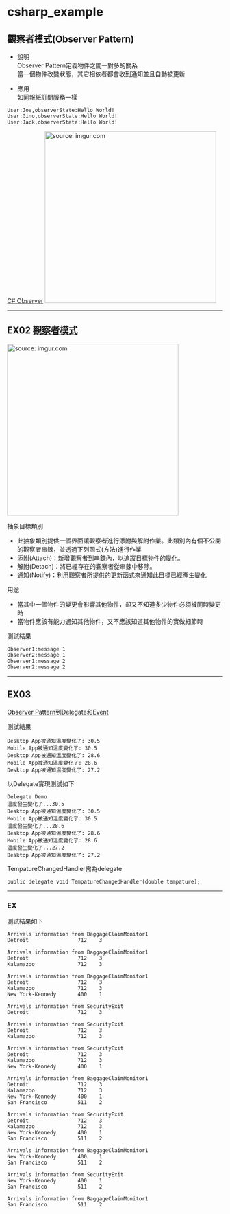 # csharp_example

## 觀察者模式(Observer Pattern)

- 說明  
Observer Pattern定義物件之間一對多的關系  
當一個物件改變狀態，其它相依者都會收到通知並且自動被更新  

- 應用  
如同報紙訂閱服務一樣  


```
User:Joe,observerState:Hello World!
User:Gino,observerState:Hello World!
User:Jack,observerState:Hello World!
```


[C# Observer][3]
<a href="https://imgur.com/MIenuQY"><img src="https://i.imgur.com/MIenuQY.png" title="source: imgur.com" width="400px" /></a>

--------

## EX02 [觀察者模式][1]

<a href="https://imgur.com/7fR7fQr"><img src="https://i.imgur.com/7fR7fQr.png" title="source: imgur.com" width="400px" /></a>

抽象目標類別  
- 此抽象類別提供一個界面讓觀察者進行添附與解附作業。此類別內有個不公開的觀察者串鍊，並透過下列函式(方法)進行作業  
- 添附(Attach)：新增觀察者到串鍊內，以追蹤目標物件的變化。  
- 解附(Detach)：將已經存在的觀察者從串鍊中移除。  
- 通知(Notify)：利用觀察者所提供的更新函式來通知此目標已經產生變化  

用途
- 當其中一個物件的變更會影響其他物件，卻又不知道多少物件必須被同時變更時
- 當物件應該有能力通知其他物件，又不應該知道其他物件的實做細節時

測試結果
```
Observer1:message 1
Observer2:message 1
Observer1:message 2
Observer2:message 2
```

--------

## EX03 

[Observer Pattern到Delegate和Event][2]  

測試結果   

```
Desktop App被通知溫度變化了: 30.5
Mobile App被通知溫度變化了: 30.5
Desktop App被通知溫度變化了: 28.6
Mobile App被通知溫度變化了: 28.6
Desktop App被通知溫度變化了: 27.2
```

以Delegate實現測試如下  

```
Delegate Demo
溫度發生變化了...30.5
Desktop App被通知溫度變化了: 30.5
Mobile App被通知溫度變化了: 30.5
溫度發生變化了...28.6
Desktop App被通知溫度變化了: 28.6
Mobile App被通知溫度變化了: 28.6
溫度發生變化了...27.2
Desktop App被通知溫度變化了: 27.2
```

TempatureChangedHandler需為delegate  
```
public delegate void TempatureChangedHandler(double tempature);
```


-------

### EX 

測試結果如下
```
Arrivals information from BaggageClaimMonitor1
Detroit                712    3

Arrivals information from BaggageClaimMonitor1
Detroit                712    3
Kalamazoo              712    3

Arrivals information from BaggageClaimMonitor1
Detroit                712    3
Kalamazoo              712    3
New York-Kennedy       400    1

Arrivals information from SecurityExit
Detroit                712    3

Arrivals information from SecurityExit
Detroit                712    3
Kalamazoo              712    3

Arrivals information from SecurityExit
Detroit                712    3
Kalamazoo              712    3
New York-Kennedy       400    1

Arrivals information from BaggageClaimMonitor1
Detroit                712    3
Kalamazoo              712    3
New York-Kennedy       400    1
San Francisco          511    2

Arrivals information from SecurityExit
Detroit                712    3
Kalamazoo              712    3
New York-Kennedy       400    1
San Francisco          511    2

Arrivals information from BaggageClaimMonitor1
New York-Kennedy       400    1
San Francisco          511    2

Arrivals information from SecurityExit
New York-Kennedy       400    1
San Francisco          511    2

Arrivals information from BaggageClaimMonitor1
San Francisco          511    2
```
[1]:https://zh.wikipedia.org/wiki/%E8%A7%82%E5%AF%9F%E8%80%85%E6%A8%A1%E5%BC%8F
[2]:https://dotblogs.com.tw/wellwind/2016/05/22/csharp-observer-pattern-delegate-event
[3]:https://www.dofactory.com/net/observer-design-pattern